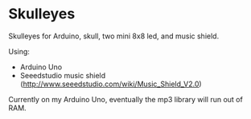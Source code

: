 Skulleyes
=========

Skulleyes for Arduino, skull, two mini 8x8 led, and music shield.

Using:

* Arduino Uno
* Seeedstudio music shield (http://www.seeedstudio.com/wiki/Music_Shield_V2.0)

Currently on my Arduino Uno, eventually the mp3 library will run out of RAM.
